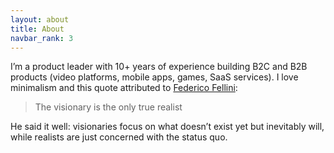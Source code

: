 ```yaml
---
layout: about
title: About
navbar_rank: 3
---
```

I’m a product leader with 10+ years of experience building B2C and B2B products (video platforms, mobile apps, games, SaaS services). I love minimalism and this quote attributed to [Federico Fellini](https://en.wikipedia.org/wiki/Federico_Fellini):

> The visionary is the only true realist

He said it well: visionaries focus on what doesn’t exist yet but inevitably will, while realists are just concerned with the status quo. 

